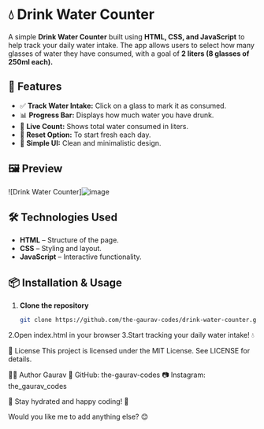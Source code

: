 # 💧 Drink Water Counter

A simple **Drink Water Counter** built using **HTML, CSS, and JavaScript** to help track your daily water intake. The app allows users to select how many glasses of water they have consumed, with a goal of **2 liters (8 glasses of 250ml each).**  

## 🚀 Features
- ✅ **Track Water Intake:** Click on a glass to mark it as consumed.  
- 📊 **Progress Bar:** Displays how much water you have drunk.  
- 🔢 **Live Count:** Shows total water consumed in liters.  
- 🔄 **Reset Option:** To start fresh each day.  
- 🎨 **Simple UI:** Clean and minimalistic design.  

## 🖼 Preview  


![Drink Water Counter]![image](https://github.com/user-attachments/assets/50adbeb2-0096-4a44-9956-1c6b088c900a)


## 🛠️ Technologies Used
- **HTML** – Structure of the page.  
- **CSS** – Styling and layout.  
- **JavaScript** – Interactive functionality.  

## 📦 Installation & Usage
1. **Clone the repository**  
   ```sh
   git clone https://github.com/the-gaurav-codes/drink-water-counter.git
2.Open index.html in your browser
3.Start tracking your daily water intake! 💧

📝 License
This project is licensed under the MIT License. See LICENSE for details.

👨‍💻 Author
Gaurav
🔗 GitHub: the-gaurav-codes
📷 Instagram: the_gaurav_codes

🚀 Stay hydrated and happy coding! 💙


Would you like me to add anything else? 😊
